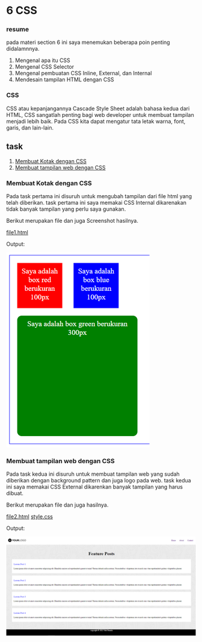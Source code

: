# 6 CSS
### resume
pada materi section 6 ini saya menemukan beberapa poin penting didalamnnya.
1. Mengenal apa itu CSS
2. Mengenal CSS Selector
3. Mengenal pembuatan CSS Inline, External, dan Internal
4. Mendesain tampilan HTML dengan CSS

### CSS
CSS atau kepanjangannya Cascade Style Sheet adalah bahasa kedua dari HTML, CSS sangatlah penting bagi web developer untuk membuat tampilan menjadi lebih baik. Pada CSS kita dapat mengatur tata letak warna, font, garis, dan lain-lain.

## task

1. [Membuat Kotak dengan CSS](#membuat-kotak-dengan-css)
2. [Membuat tampilan web dengan CSS](#membuat-tampilan-web-dengan-css)

### Membuat Kotak dengan CSS
Pada task pertama ini disuruh untuk mengubah tampilan dari file html yang telah diberikan. task pertama ini saya memakai CSS Internal dikarenakan tidak banyak tampilan yang perlu saya gunakan.

Berikut merupakan file dan juga Screenshot hasilnya.

[file1.html](./praktikum/file1.html)

Output:

![1.PNG](./screenshot/1.PNG)

### Membuat tampilan web dengan CSS
Pada task kedua ini disuruh untuk membuat tampilan web yang sudah diberikan dengan background pattern dan juga logo pada web. task kedua ini saya memakai CSS External dikarenkan banyak tampilan yang harus dibuat.

Berikut merupakan file dan juga hasilnya.

[file2.html](./praktikum/file2.html)
[style.css](./praktikum/style.css)

Output:

![2.PNG](./screenshot/2.PNG)